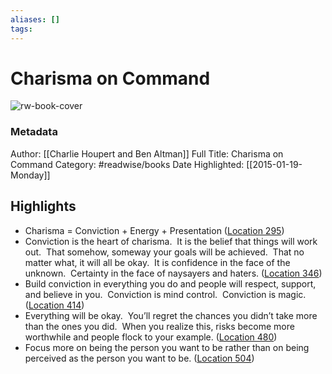 ```yaml
---
aliases: []
tags:
---
```

# Charisma on Command

![rw-book-cover](https://images-na.ssl-images-amazon.com/images/I/51rSshvWaTL._SL200_.jpg)
### Metadata
Author: [[Charlie Houpert and Ben Altman]]
Full Title: Charisma on Command
Category: #readwise/books
Date Highlighted: [[2015-01-19-Monday]]

## Highlights
- Charisma = Conviction + Energy + Presentation ([Location 295](https://readwise.io/to_kindle?action=open&asin=B00MX95J48&location=295))
- Conviction is the heart of charisma.  It is the belief that things will work out.  That somehow, someway your goals will be achieved.  That no matter what, it will all be okay.  It is confidence in the face of the unknown.  Certainty in the face of naysayers and haters. ([Location 346](https://readwise.io/to_kindle?action=open&asin=B00MX95J48&location=346))
- Build conviction in everything you do and people will respect, support, and believe in you.  Conviction is mind control.  Conviction is magic. ([Location 414](https://readwise.io/to_kindle?action=open&asin=B00MX95J48&location=414))
- Everything will be okay.  You’ll regret the chances you didn’t take more than the ones you did.  When you realize this, risks become more worthwhile and people flock to your example. ([Location 480](https://readwise.io/to_kindle?action=open&asin=B00MX95J48&location=480))
- Focus more on being the person you want to be rather than on being perceived as the person you want to be. ([Location 504](https://readwise.io/to_kindle?action=open&asin=B00MX95J48&location=504))

